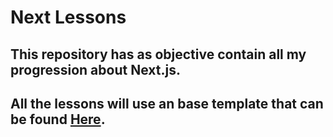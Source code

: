 # Next Lessons

## This repository has as objective contain all my progression about Next.js.

## All the lessons will use an base template that can be found [Here](https://github.com/gustavoalves23/MyNextTemplate).
